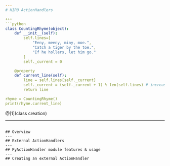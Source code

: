 ```yaml
---
# HIRO ActionHandlers

+++
```python
class CountingRhyme(object):
	def __init__(self):
		self.lines=[
			"Eeny, meeny, miny, moe.",
			"Catch a tiger by the toe.",
			"If he hollers, let him go."
		]
		self._current = 0

	@property
	def current_line(self):
		line = self.lines[self._current]
		self._current = (self._current + 1) % len(self.lines) # increase counter, loop at the end
		return line

rhyme = CountingRhyme()
print(rhyme.current_line)
```
@[1](class creation)

---
```

## Overview
---
## External ActionHandlers
---
## PyActionHandler module features & usage
---
## Creating an external ActionHandler
